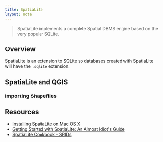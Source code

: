 ```yaml
---
title: SpatiaLite
layout: note
---
```


> SpatiaLite implements a complete Spatial DBMS engine based on the very popular SQLite.

## Overview

SpatiaLite is an extension to SQLite so databases created with SpatiaLite will have the `.sqlite` extension.

## SpatiaLite and QGIS

### Importing Shapefiles

## Resources

* [Installing SpatiaLite on Mac OS X](http://www.gaia-gis.it/spatialite-2.3.1/install-mac.html)
* [Getting Started with SpatiaLite: An Almost Idiot's Guide](http://www.bostongis.com/PrinterFriendly.aspx?content_name=spatialite_tut01)
* [SpatiaLite Cookbook - SRIDs](http://www.gaia-gis.it/spatialite-2.4.0-4/spatialite-cookbook/html/srid.html)


